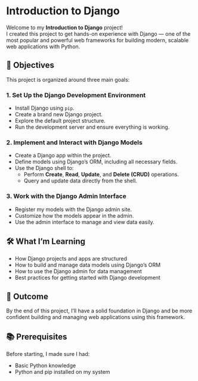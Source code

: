 # Introduction to Django

Welcome to my **Introduction to Django** project!  
I created this project to get hands-on experience with Django — one of the most popular and powerful web frameworks for building modern, scalable web applications with Python.

## 🎯 Objectives

This project is organized around three main goals:

### 1. Set Up the Django Development Environment
- Install Django using `pip`.
- Create a brand new Django project.
- Explore the default project structure.
- Run the development server and ensure everything is working.

### 2. Implement and Interact with Django Models
- Create a Django app within the project.
- Define models using Django’s ORM, including all necessary fields.
- Use the Django shell to:
  - Perform **Create**, **Read**, **Update**, and **Delete (CRUD)** operations.
  - Query and update data directly from the shell.

### 3. Work with the Django Admin Interface
- Register my models with the Django admin site.
- Customize how the models appear in the admin.
- Use the admin interface to manage and view data easily.

## 🛠️ What I’m Learning
- How Django projects and apps are structured
- How to build and manage data models using Django’s ORM
- How to use the Django admin for data management
- Best practices for getting started with Django development

## 🚀 Outcome
By the end of this project, I’ll have a solid foundation in Django and be more confident building and managing web applications using this framework.

## 📚 Prerequisites
Before starting, I made sure I had:
- Basic Python knowledge
- Python and pip installed on my system
